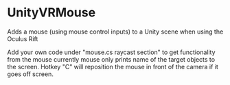 # UnityVRMouse
Adds a mouse (using mouse control inputs) to a Unity scene when using the Oculus Rift

Add your own code under "mouse.cs raycast section" to get functionality from the mouse
currently mouse only prints name of the target objects to the screen.
Hotkey "C" will reposition the mouse in front of the camera if it goes off screen.
